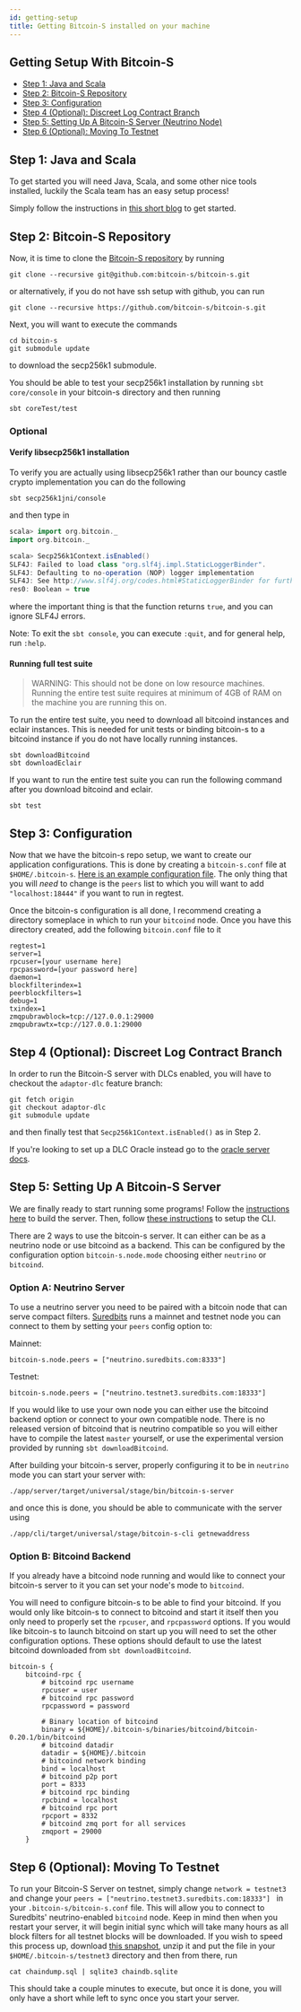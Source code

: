 ```yaml
---
id: getting-setup
title: Getting Bitcoin-S installed on your machine
---
```


## Getting Setup With Bitcoin-S

<!-- START doctoc generated TOC please keep comment here to allow auto update -->
<!-- DON'T EDIT THIS SECTION, INSTEAD RE-RUN doctoc TO UPDATE -->
<!-- END doctoc -->

- [Step 1: Java and Scala](#step-1-java-and-scala)
- [Step 2: Bitcoin-S Repository](#step-2-bitcoin-s-repository)
- [Step 3: Configuration](#step-3-configuration)
- [Step 4 (Optional): Discreet Log Contract Branch](#step-4-optional-discreet-log-contract-branch)
- [Step 5: Setting Up A Bitcoin-S Server (Neutrino Node)](#step-5-setting-up-a-bitcoin-s-server)
- [Step 6 (Optional): Moving To Testnet](#step-6-optional-moving-to-testnet)

<!-- END doctoc generated TOC please keep comment here to allow auto update -->

## Step 1: Java and Scala

To get started you will need Java, Scala, and some other nice tools installed, luckily the Scala team has an easy setup process!

Simply follow the instructions in [this short blog](https://www.scala-lang.org/2020/06/29/one-click-install.html) to get started.

## Step 2: Bitcoin-S Repository

Now, it is time to clone the [Bitcoin-S repository](https://github.com/bitcoin-s/bitcoin-s/) by running

```bashrc
git clone --recursive git@github.com:bitcoin-s/bitcoin-s.git
```

or alternatively, if you do not have ssh setup with github, you can run

```bashrc
git clone --recursive https://github.com/bitcoin-s/bitcoin-s.git
```

Next, you will want to execute the commands

```bashrc
cd bitcoin-s
git submodule update
```

to download the secp256k1 submodule.

You should be able to test your secp256k1 installation by running `sbt core/console` in your bitcoin-s directory and then running

`sbt coreTest/test`

### Optional

#### Verify libsecp256k1 installation 

To verify you are actually using libsecp256k1 rather than our bouncy castle crypto implementation you can do the following

`sbt secp256k1jni/console`

and then type in 
```scala
scala> import org.bitcoin._
import org.bitcoin._

scala> Secp256k1Context.isEnabled()
SLF4J: Failed to load class "org.slf4j.impl.StaticLoggerBinder".
SLF4J: Defaulting to no-operation (NOP) logger implementation
SLF4J: See http://www.slf4j.org/codes.html#StaticLoggerBinder for further details.
res0: Boolean = true
```

where the important thing is that the function returns `true`, and you can ignore SLF4J errors.

Note: To exit the `sbt console`, you can execute `:quit`, and for general help, run `:help`.

#### Running full test suite

> WARNING: This should not be done on low resource machines. Running the entire test suite requires at minimum of 4GB
> of RAM on the machine you are running this on.

To run the entire test suite, you need to download all bitcoind instances and eclair instances. This is needed for unit tests
or binding bitcoin-s to a bitcoind instance if you do not have locally running instances. 

```bashrc
sbt downloadBitcoind
sbt downloadEclair
```

If you want to run the entire test suite you can run the following command after you download bitcoind
and eclair. 

```bashrc
sbt test
```

## Step 3: Configuration

Now that we have the bitcoin-s repo setup, we want to create our application configurations. This is done by creating a `bitcoin-s.conf` file at `$HOME/.bitcoin-s`. [Here is an example configuration file](config/configuration.md#example-configuration-file). The only thing that you will _need_ to change is the `peers` list to which you will want to add `"localhost:18444"` if you want to run in regtest.

Once the bitcoin-s configuration is all done, I recommend creating a directory someplace in which to run your `bitcoind` node. Once you have this directory created, add the following `bitcoin.conf` file to it

```
regtest=1
server=1
rpcuser=[your username here]
rpcpassword=[your password here]
daemon=1
blockfilterindex=1
peerblockfilters=1
debug=1
txindex=1
zmqpubrawblock=tcp://127.0.0.1:29000
zmqpubrawtx=tcp://127.0.0.1:29000
```

## Step 4 (Optional): Discreet Log Contract Branch

In order to run the Bitcoin-S server with DLCs enabled, you will have to checkout the `adaptor-dlc` feature branch:

```bashrc
git fetch origin
git checkout adaptor-dlc
git submodule update
```

and then finally test that `Secp256k1Context.isEnabled()` as in Step 2.

If you're looking to set up a DLC Oracle instead go to the [oracle server docs](oracle/oracle-server.md).

## Step 5: Setting Up A Bitcoin-S Server

We are finally ready to start running some programs! Follow the [instructions here](applications/server.md#building-the-server) to build the server. Then, follow [these instructions](applications/cli.md) to setup the CLI.

There are 2 ways to use the bitcoin-s server. It can either can be as a neutrino node or use bitcoind as a backend.
This can be configured by the configuration option `bitcoin-s.node.mode` choosing either `neutrino` or `bitcoind`.

### Option A: Neutrino Server

To use a neutrino server you need to be paired with a bitcoin node that can serve compact filters.
[Suredbits](https://suredbits.com/) runs a mainnet and testnet node you can connect to them by setting your `peers` config option to:

Mainnet:

`bitcoin-s.node.peers = ["neutrino.suredbits.com:8333"]`

Testnet:

`bitcoin-s.node.peers = ["neutrino.testnet3.suredbits.com:18333"]`

If you would like to use your own node you can either use the bitcoind backend option or connect to your own compatible node.
There is no released version of bitcoind that is neutrino compatible so you will either have to compile the latest `master` yourself, or use the experimental version provided by running `sbt downloadBitcoind`. 

After building your bitcoin-s server, properly configuring it to be in `neutrino` mode you can start your server with:

```bashrc
./app/server/target/universal/stage/bin/bitcoin-s-server
```

and once this is done, you should be able to communicate with the server using

```bashrc
./app/cli/target/universal/stage/bitcoin-s-cli getnewaddress
```

### Option B: Bitcoind Backend

If you already have a bitcoind node running and would like to connect your bitcoin-s server to it you can set your node's mode to `bitcoind`.

You will need to configure bitcoin-s to be able to find your bitcoind.
If you would only like bitcoin-s to connect to bitcoind and start it itself then you only need to properly set the `rpcuser`, and `rpcpassword` options.
If you would like bitcoin-s to launch bitcoind on start up you will need to set the other configuration options.
These options should default to use the latest bitcoind downloaded from `sbt downloadBitcoind`.

```$xslt
bitcoin-s {
    bitcoind-rpc {
        # bitcoind rpc username
        rpcuser = user
        # bitcoind rpc password
        rpcpassword = password

        # Binary location of bitcoind
        binary = ${HOME}/.bitcoin-s/binaries/bitcoind/bitcoin-0.20.1/bin/bitcoind
        # bitcoind datadir
        datadir = ${HOME}/.bitcoin
        # bitcoind network binding
        bind = localhost
        # bitcoind p2p port
        port = 8333
        # bitcoind rpc binding
        rpcbind = localhost
        # bitcoind rpc port
        rpcport = 8332
        # bitcoind zmq port for all services
        zmqport = 29000
    }
```

## Step 6 (Optional): Moving To Testnet

To run your Bitcoin-S Server on testnet, simply change `network = testnet3` and change your `peers = ["neutrino.testnet3.suredbits.com:18333"] ` in your `.bitcoin-s/bitcoin-s.conf` file. This will allow you to connect to Suredbits' neutrino-enabled `bitcoind` node. Keep in mind then when you restart your server, it will begin initial sync which will take many hours as all block filters for all testnet blocks will be downloaded. If you wish to speed this process up, download [this snapshot](https://s3-us-west-2.amazonaws.com/www.suredbits.com/testnet-chaindump-2-25-2020.zip), unzip it and put the file in your `$HOME/.bitcoin-s/testnet3` directory and then from there, run

```bashrc
cat chaindump.sql | sqlite3 chaindb.sqlite
```

This should take a couple minutes to execute, but once it is done, you will only have a short while left to sync once you start your server.
